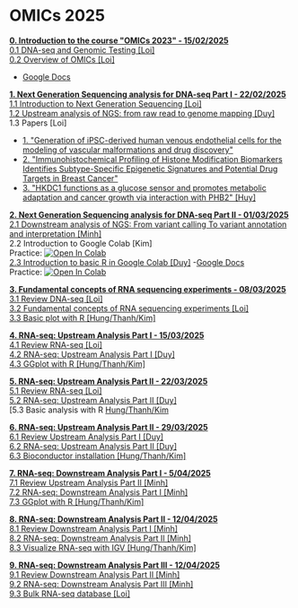# OMICs 2025
[**0. Introduction to the course "OMICs 2023" - 15/02/2025**](https://github.com/luuloi/OMICs_2025/blob/main/Lecture_0/) \
 [0.1 DNA-seq and Genomic Testing [Loi]](https://github.com/luuloi/OMICs_2025/blob/main/Lecture_0/Introduction_to_DNA-seq.pdf) \
 [0.2 Overview of OMICs [Loi]](https://github.com/luuloi/OMICs_2025/blob/main/Lecture_0/PH%C3%82N%20T%C3%8DCH%20D%E1%BB%AE%20LI%E1%BB%86U%20TIN%20SINH%20H%E1%BB%8CC%20%E2%80%9C-OMICS%E2%80%9D.docx)
 - [Google Docs](https://docs.google.com/document/d/1jTEfX4PIHhweUEKu854v2VQS2WdoYqKcqHCzaNGuaL0/edit?tab=t.0)

[**1. Next Generation Sequencing analysis for DNA-seq Part I - 22/02/2025**](https://github.com/luuloi/OMICs_2025/blob/main/Lecture_1/) \
   [1.1 Introduction to Next Generation Sequencing [Loi]](https://github.com/luuloi/OMICs_2025/blob/main/Lecture_1/Introduction_to_NGS.pdf) \
   [1.2 Upstream analysis of NGS: from raw read to genome mapping [Duy]](https://github.com/luuloi/OMICs_2025/blob/main/Lecture_1/DNAseq_BRCA1_2_UpstreamAnalysis.pdf) \
   1.3 Papers [Loi]
   - [1. "Generation of iPSC-derived human venous endothelial cells for the modeling of vascular malformations and drug discovery"](https://www.cell.com/cell-stem-cell/fulltext/S1934-5909(24)00377-1)
   - [2. "Immunohistochemical Profiling of Histone Modification Biomarkers Identifies Subtype-Specific Epigenetic Signatures and Potential Drug Targets in Breast Cancer"](https://pubmed.ncbi.nlm.nih.gov/39859484/)
   - [3. "HKDC1 functions as a glucose sensor and promotes metabolic adaptation and cancer growth via interaction with PHB2" [Huy]](https://pubmed.ncbi.nlm.nih.gov/39375512/)

[**2. Next Generation Sequencing analysis for DNA-seq Part II - 01/03/2025**](https://github.com/luuloi/OMICs_2025/tree/main/Lecture_2) \
   [2.1 Downstream analysis of NGS: From variant calling To variant annotation and interpretation [Minh]](https://github.com/luuloi/OMICs_2025/blob/main/Lecture_2/DNAseq_variant_discovery_2025.pdf) \
   2.2 Introduction to Google Colab [Kim] \
   Practice: [![Open In Colab](https://colab.research.google.com/assets/colab-badge.svg)](https://colab.research.google.com/drive/1dKwL8cNxW8UODCd8_bmQEU7-jfxRTrnY?usp=sharing) \
   [2.3 Introduction to basic R in Google Colab [Duy]](https://github.com/luuloi/OMICs_2025/blob/main/Lecture_2/R1_Basic_R.pdf) 
-[Google Docs](https://docs.google.com/presentation/d/1neestepttZVAYVREIE3s7eNULgngSpVZrkxlIWEaRyI/edit?usp=sharing) \
   Practice: [![Open In Colab](https://colab.research.google.com/assets/colab-badge.svg)](https://colab.research.google.com/github/SDS-AAU/SDS-master/blob/master/M1/notebooks/DS_basics_basics_R.ipynb)

[**3. Fundamental concepts of RNA sequencing experiments - 08/03/2025**](https://github.com/luuloi/OMICs_2025/tree/main/Lecture_3) \
[3.1 Review DNA-seq [Loi]](https://github.com/luuloi/OMICs_2025/blob/main/Lecture_2/DNAseq_variant_discovery_2025.pdf) \
[3.2 Fundamental concepts of RNA sequencing experiments [Loi]](https://github.com/luuloi/OMICs_2025/blob/main/Lecture_2/DNAseq_variant_discovery_2025.pdf) \
[3.3 Basic plot with R [Hung/Thanh/Kim]](https://github.com/luuloi/OMICs_2025/blob/main/Lecture_2/DNAseq_variant_discovery_2025.pdf)

[**4. RNA-seq: Upstream Analysis Part I - 15/03/2025**](https://github.com/luuloi/OMICs_2025/tree/main/Lecture_4) \
[4.1 Review RNA-seq [Loi]](https://github.com/luuloi/OMICs_2025/blob/main/Lecture_2/DNAseq_variant_discovery_2025.pdf) \
[4.2 RNA-seq: Upstream Analysis Part I [Duy]](https://github.com/luuloi/OMICs_2025/blob/main/Lecture_2/DNAseq_variant_discovery_2025.pdf) \
[4.3 GGplot with R [Hung/Thanh/Kim]](https://github.com/luuloi/OMICs_2025/blob/main/Lecture_2/DNAseq_variant_discovery_2025.pdf)

[**5. RNA-seq: Upstream Analysis Part II - 22/03/2025**](https://github.com/luuloi/OMICs_2025/tree/main/Lecture_5) \
[5.1 Review RNA-seq [Loi]](https://github.com/luuloi/OMICs_2025/blob/main/Lecture_2/DNAseq_variant_discovery_2025.pdf) \
[5.2 RNA-seq: Upstream Analysis Part II [Duy]](https://github.com/luuloi/OMICs_2025/blob/main/Lecture_2/DNAseq_variant_discovery_2025.pdf) \
[5.3 Basic analysis with R [Hung/Thanh/Kim](https://github.com/luuloi/OMICs_2025/blob/main/Lecture_2/DNAseq_variant_discovery_2025.pdf)

[**6. RNA-seq: Upstream Analysis Part II - 29/03/2025**](https://github.com/luuloi/OMICs_2025/tree/main/Lecture_6) \
[6.1 Review Upstream Analysis Part I [Duy]](https://github.com/luuloi/OMICs_2025/blob/main/Lecture_2/DNAseq_variant_discovery_2025.pdf) \
[6.2 RNA-seq: Upstream Analysis Part II [Duy]](https://github.com/luuloi/OMICs_2025/blob/main/Lecture_2/DNAseq_variant_discovery_2025.pdf) \
[6.3 Bioconductor installation [Hung/Thanh/Kim]](https://github.com/luuloi/OMICs_2025/blob/main/Lecture_2/DNAseq_variant_discovery_2025.pdf)

[**7. RNA-seq: Downstream Analysis Part I - 5/04/2025**](https://github.com/luuloi/OMICs_2025/tree/main/Lecture_7) \
[7.1 Review Upstream Analysis Part II [Minh]](https://github.com/luuloi/OMICs_2025/blob/main/Lecture_2/DNAseq_variant_discovery_2025.pdf) \
[7.2 RNA-seq: Downstream Analysis Part I [Minh]](https://github.com/luuloi/OMICs_2025/blob/main/Lecture_2/DNAseq_variant_discovery_2025.pdf) \
[7.3 GGplot with R [Hung/Thanh/Kim]](https://github.com/luuloi/OMICs_2025/blob/main/Lecture_2/DNAseq_variant_discovery_2025.pdf)

[**8. RNA-seq: Downstream Analysis Part II - 12/04/2025**](https://github.com/luuloi/OMICs_2025/tree/main/Lecture_7) \
[8.1 Review Downstream Analysis Part I [Minh]](https://github.com/luuloi/OMICs_2025/blob/main/Lecture_2/DNAseq_variant_discovery_2025.pdf) \
[8.2 RNA-seq: Downstream Analysis Part II [Minh]](https://github.com/luuloi/OMICs_2025/blob/main/Lecture_2/DNAseq_variant_discovery_2025.pdf) \
[8.3 Visualize RNA-seq with IGV [Hung/Thanh/Kim]](https://github.com/luuloi/OMICs_2025/blob/main/Lecture_2/DNAseq_variant_discovery_2025.pdf)

[**9. RNA-seq: Downstream Analysis Part III - 12/04/2025**](https://github.com/luuloi/OMICs_2025/tree/main/Lecture_7) \
[9.1 Review Downstream Analysis Part II [Minh]](https://github.com/luuloi/OMICs_2025/blob/main/Lecture_2/DNAseq_variant_discovery_2025.pdf) \
[9.2 RNA-seq: Downstream Analysis Part III [Minh]](https://github.com/luuloi/OMICs_2025/blob/main/Lecture_2/DNAseq_variant_discovery_2025.pdf) \
[9.3 Bulk RNA-seq database [Loi]](https://github.com/luuloi/OMICs_2025/blob/main/Lecture_2/DNAseq_variant_discovery_2025.pdf)



